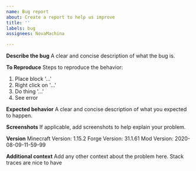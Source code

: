 ```yaml
---
name: Bug report
about: Create a report to help us improve
title: ''
labels: bug
assignees: NovaMachina

---
```


**Describe the bug**
A clear and concise description of what the bug is.

**To Reproduce**
Steps to reproduce the behavior:
1. Place block '...'
2. Right click on '...'
3. Do thing '...'
4. See error

**Expected behavior**
A clear and concise description of what you expected to happen.

**Screenshots**
If applicable, add screenshots to help explain your problem.

**Version**
Minecraft Version: 1.15.2
Forge Version: 31.1.61
Mod Version: 2020-08-09-11-59-99

**Additional context**
Add any other context about the problem here.
Stack traces are nice to have
